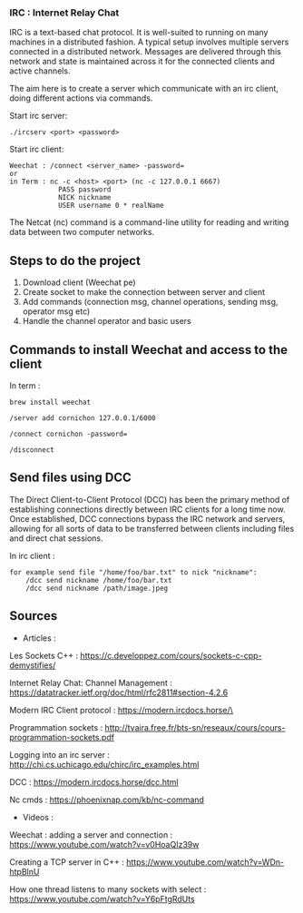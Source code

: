 ### IRC : Internet Relay Chat

IRC is a text-based chat protocol. It is well-suited to running on many machines in a distributed fashion. A typical setup involves multiple servers connected in a distributed network. Messages are delivered through this network and state is maintained across it for the connected clients and active channels.

The aim here is to create a server which communicate with an irc client, doing different actions via commands.

Start irc server:

	./ircserv <port> <password>

Start irc client:

	Weechat : /connect <server_name> -password=
	or
	in Term : nc -c <host> <port> (nc -c 127.0.0.1 6667)
				PASS password
				NICK nickname
				USER username 0 * realName

The Netcat (nc) command is a command-line utility for reading and writing data between two computer networks. 

## Steps to do the project
1. Download client (Weechat pe)
2. Create socket to make the connection between server and client
3. Add commands (connection msg, channel operations, sending msg, operator msg etc)
4. Handle the channel operator and basic users


## Commands to install Weechat and access to the client

In term :

	brew install weechat

	/server add cornichon 127.0.0.1/6000

	/connect cornichon -password=

	/disconnect

## Send files using DCC

The Direct Client-to-Client Protocol (DCC) has been the primary method of establishing connections directly between IRC clients for a long time now. Once established, DCC connections bypass the IRC network and servers, allowing for all sorts of data to be transferred between clients including files and direct chat sessions.

In irc client :
	
	for example send file "/home/foo/bar.txt" to nick "nickname":
		/dcc send nickname /home/foo/bar.txt
		/dcc send nickname /path/image.jpeg

## Sources

- Articles :

Les Sockets C++ : 
https://c.developpez.com/cours/sockets-c-cpp-demystifies/

Internet Relay Chat: Channel Management : 
https://datatracker.ietf.org/doc/html/rfc2811#section-4.2.6

Modern IRC Client protocol : 
https://modern.ircdocs.horse/\

Programmation sockets : 
http://tvaira.free.fr/bts-sn/reseaux/cours/cours-programmation-sockets.pdf

Logging into an irc server : 
http://chi.cs.uchicago.edu/chirc/irc_examples.html

DCC : 
https://modern.ircdocs.horse/dcc.html

Nc cmds :
https://phoenixnap.com/kb/nc-command


- Videos :

Weechat : adding a server and connection : 
https://www.youtube.com/watch?v=v0HoaQIz39w

Creating a TCP server in C++ : 
https://www.youtube.com/watch?v=WDn-htpBlnU

How one thread listens to many sockets with select : 
https://www.youtube.com/watch?v=Y6pFtgRdUts

